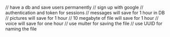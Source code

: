// have a db and save users permanently 
// sign up with google
// authentication and token for sessions
// messages will save for 1 hour in DB
// pictures will save for 1 hour
// 10 megabyte of file will save for 1 hour
// voice will save for one hour
// use multer for saving the file
// use UUID for naming the file
